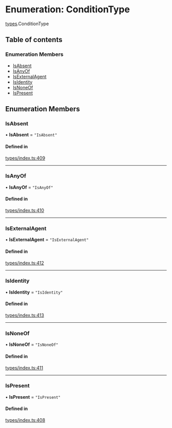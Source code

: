 # Enumeration: ConditionType

[types](../wiki/types).ConditionType

## Table of contents

### Enumeration Members

- [IsAbsent](../wiki/types.ConditionType#isabsent)
- [IsAnyOf](../wiki/types.ConditionType#isanyof)
- [IsExternalAgent](../wiki/types.ConditionType#isexternalagent)
- [IsIdentity](../wiki/types.ConditionType#isidentity)
- [IsNoneOf](../wiki/types.ConditionType#isnoneof)
- [IsPresent](../wiki/types.ConditionType#ispresent)

## Enumeration Members

### IsAbsent

• **IsAbsent** = ``"IsAbsent"``

#### Defined in

[types/index.ts:409](https://github.com/PolymeshAssociation/polymesh-sdk/blob/07a4c5b0/src/types/index.ts#L409)

___

### IsAnyOf

• **IsAnyOf** = ``"IsAnyOf"``

#### Defined in

[types/index.ts:410](https://github.com/PolymeshAssociation/polymesh-sdk/blob/07a4c5b0/src/types/index.ts#L410)

___

### IsExternalAgent

• **IsExternalAgent** = ``"IsExternalAgent"``

#### Defined in

[types/index.ts:412](https://github.com/PolymeshAssociation/polymesh-sdk/blob/07a4c5b0/src/types/index.ts#L412)

___

### IsIdentity

• **IsIdentity** = ``"IsIdentity"``

#### Defined in

[types/index.ts:413](https://github.com/PolymeshAssociation/polymesh-sdk/blob/07a4c5b0/src/types/index.ts#L413)

___

### IsNoneOf

• **IsNoneOf** = ``"IsNoneOf"``

#### Defined in

[types/index.ts:411](https://github.com/PolymeshAssociation/polymesh-sdk/blob/07a4c5b0/src/types/index.ts#L411)

___

### IsPresent

• **IsPresent** = ``"IsPresent"``

#### Defined in

[types/index.ts:408](https://github.com/PolymeshAssociation/polymesh-sdk/blob/07a4c5b0/src/types/index.ts#L408)
